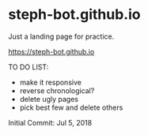 # steph-bot.github.io

Just a landing page for practice.

https://steph-bot.github.io


TO DO LIST:
- make it responsive
- reverse chronological?
- delete ugly pages
- pick best few and delete others

Initial Commit: Jul 5, 2018
